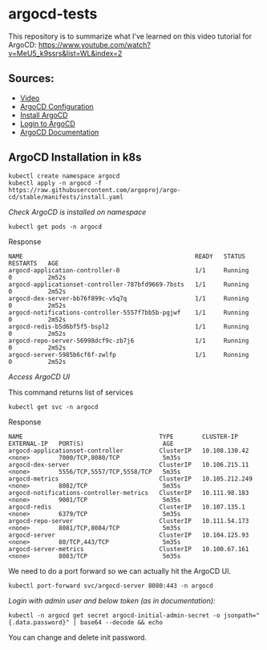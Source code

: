# argocd-tests

This repository is to summarize what I've learned on this video tutorial for ArgoCD: https://www.youtube.com/watch?v=MeU5_k9ssrs&list=WL&index=2

## Sources:

* [Video](https://www.youtube.com/watch?v=MeU5_k9ssrs&list=WL&index=2)
* [ArgoCD Configuration](https://gitlab.com/nanuchi/argocd-app-config)
* [Install ArgoCD](https://argo-cd.readthedocs.io/en/stable/getting_started/#1-install-argo-cd)
* [Login to ArgoCD](https://argo-cd.readthedocs.io/en/stable/getting_started/#4-login-using-the-cli)
* [ArgoCD Documentation](https://argo-cd.readthedocs.io/en/stable/operator-manual/declarative-setup/)


## ArgoCD Installation in k8s
```
kubectl create namespace argocd
kubectl apply -n argocd -f https://raw.githubusercontent.com/argoproj/argo-cd/stable/manifests/install.yaml
```


*Check ArgoCD is installed on namespace*

```
kubectl get pods -n argocd
```

Response

```
NAME                                                READY   STATUS    RESTARTS   AGE
argocd-application-controller-0                     1/1     Running   0          2m52s
argocd-applicationset-controller-787bfd9669-7bsts   1/1     Running   0          2m52s
argocd-dex-server-bb76f899c-v5q7q                   1/1     Running   0          2m52s
argocd-notifications-controller-5557f7bb5b-pgjwf    1/1     Running   0          2m52s
argocd-redis-b5d6bf5f5-bspl2                        1/1     Running   0          2m52s
argocd-repo-server-56998dcf9c-zb7j6                 1/1     Running   0          2m52s
argocd-server-5985b6cf6f-zwlfp                      1/1     Running   0          2m52s
```


*Access ArgoCD UI*

This command returns list of services

```
kubectl get svc -n argocd
```
Response

```
NAME                                      TYPE        CLUSTER-IP       EXTERNAL-IP   PORT(S)                      AGE
argocd-applicationset-controller          ClusterIP   10.108.130.42    <none>        7000/TCP,8080/TCP            5m35s
argocd-dex-server                         ClusterIP   10.106.215.11    <none>        5556/TCP,5557/TCP,5558/TCP   5m35s
argocd-metrics                            ClusterIP   10.105.212.249   <none>        8082/TCP                     5m35s
argocd-notifications-controller-metrics   ClusterIP   10.111.98.183    <none>        9001/TCP                     5m35s
argocd-redis                              ClusterIP   10.107.135.1     <none>        6379/TCP                     5m35s
argocd-repo-server                        ClusterIP   10.111.54.173    <none>        8081/TCP,8084/TCP            5m35s
argocd-server                             ClusterIP   10.104.125.93    <none>        80/TCP,443/TCP               5m35s
argocd-server-metrics                     ClusterIP   10.100.67.161    <none>        8083/TCP                     5m35s
```

We need to do a port forward so we can actually hit the ArgoCD UI.

```
kubectl port-forward svc/argocd-server 8080:443 -n argocd
```

*Login with admin user and below token (as in documentation):*
```
kubectl -n argocd get secret argocd-initial-admin-secret -o jsonpath="{.data.password}" | base64 --decode && echo
```

You can change and delete init password.
